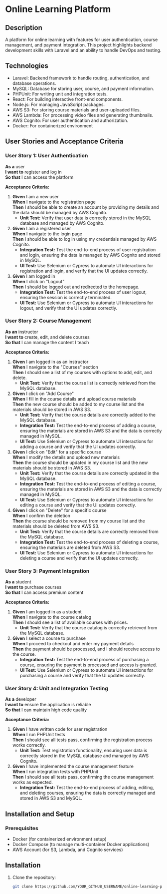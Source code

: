 # Online Learning Platform

## Description
A platform for online learning with features for user authentication, course management, and payment integration. This project highlights backend development skills with Laravel and an ability to handle DevOps and testing.

## Technologies
- Laravel: Backend framework to handle routing, authentication, and database operations.
- MySQL: Database for storing user, course, and payment information.
- PHPUnit: For writing unit and integration tests.
- React: For building interactive front-end components.
- Node.js: For managing JavaScript packages.
- AWS S3: For storing course materials and user-uploaded files.
- AWS Lambda: For processing video files and generating thumbnails.
- AWS Cognito: For user authentication and authorization.
- Docker: For containerized environment

## User Stories and Acceptance Criteria

### User Story 1: User Authentication
**As a** user  
**I want to** register and log in  
**So that** I can access the platform

**Acceptance Criteria:**
1. **Given** I am a new user  
   **When** I navigate to the registration page  
   **Then** I should be able to create an account by providing my details and the data should be managed by AWS Cognito.
    - **Unit Test:** Verify that user data is correctly stored in the MySQL database and managed by AWS Cognito.
2. **Given** I am a registered user  
   **When** I navigate to the login page  
   **Then** I should be able to log in using my credentials managed by AWS Cognito.
    - **Integration Test:** Test the end-to-end process of user registration and login, ensuring the data is managed by AWS Cognito and stored in MySQL.
    - **UI Test:** Use Selenium or Cypress to automate UI interactions for registration and login, and verify that the UI updates correctly.
3. **Given** I am logged in  
   **When** I click on "Logout"  
   **Then** I should be logged out and redirected to the homepage.
    - **Integration Test:** Test the end-to-end process of user logout, ensuring the session is correctly terminated.
    - **UI Test:** Use Selenium or Cypress to automate UI interactions for logout, and verify that the UI updates correctly.

### User Story 2: Course Management
**As an** instructor  
**I want to** create, edit, and delete courses  
**So that** I can manage the content I teach

**Acceptance Criteria:**
1. **Given** I am logged in as an instructor  
   **When** I navigate to the "Courses" section  
   **Then** I should see a list of my courses with options to add, edit, and delete.
    - **Unit Test:** Verify that the course list is correctly retrieved from the MySQL database.
2. **Given** I click on "Add Course"  
   **When** I fill in the course details and upload course materials  
   **Then** the new course should be added to my course list and the materials should be stored in AWS S3.
    - **Unit Test:** Verify that the course details are correctly added to the MySQL database.
    - **Integration Test:** Test the end-to-end process of adding a course, ensuring the materials are stored in AWS S3 and the data is correctly managed in MySQL.
    - **UI Test:** Use Selenium or Cypress to automate UI interactions for adding a course and verify that the UI updates correctly.
3. **Given** I click on "Edit" for a specific course  
   **When** I modify the details and upload new materials  
   **Then** the course should be updated in my course list and the new materials should be stored in AWS S3.
    - **Unit Test:** Verify that the course details are correctly updated in the MySQL database.
    - **Integration Test:** Test the end-to-end process of editing a course, ensuring the materials are stored in AWS S3 and the data is correctly managed in MySQL.
    - **UI Test:** Use Selenium or Cypress to automate UI interactions for editing a course and verify that the UI updates correctly.
4. **Given** I click on "Delete" for a specific course  
   **When** I confirm the deletion  
   **Then** the course should be removed from my course list and the materials should be deleted from AWS S3.
    - **Unit Test:** Verify that the course details are correctly removed from the MySQL database.
    - **Integration Test:** Test the end-to-end process of deleting a course, ensuring the materials are deleted from AWS S3.
    - **UI Test:** Use Selenium or Cypress to automate UI interactions for deleting a course and verify that the UI updates correctly.

### User Story 3: Payment Integration
**As a** student  
**I want to** purchase courses  
**So that** I can access premium content

**Acceptance Criteria:**
1. **Given** I am logged in as a student  
   **When** I navigate to the course catalog  
   **Then** I should see a list of available courses with prices.
    - **Unit Test:** Verify that the course catalog is correctly retrieved from the MySQL database.
2. **Given** I select a course to purchase  
   **When** I proceed to checkout and enter my payment details  
   **Then** the payment should be processed, and I should receive access to the course.
    - **Integration Test:** Test the end-to-end process of purchasing a course, ensuring the payment is processed and access is granted.
    - **UI Test:** Use Selenium or Cypress to automate UI interactions for purchasing a course and verify that the UI updates correctly.

### User Story 4: Unit and Integration Testing
**As a** developer  
**I want to** ensure the application is reliable  
**So that** I can maintain high code quality

**Acceptance Criteria:**
1. **Given** I have written code for user registration  
   **When** I run PHPUnit tests  
   **Then** I should see all tests pass, confirming the registration process works correctly.
    - **Unit Test:** Test registration functionality, ensuring user data is correctly stored in the MySQL database and managed by AWS Cognito.
2. **Given** I have implemented the course management feature  
   **When** I run integration tests with PHPUnit  
   **Then** I should see all tests pass, confirming the course management works as expected.
    - **Integration Test:** Test the end-to-end process of adding, editing, and deleting courses, ensuring the data is correctly managed and stored in AWS S3 and MySQL.

## Installation and Setup
### Prerequisites
- Docker (for containerized environment setup)
- Docker Compose (to manage multi-container Docker applications)
- AWS Account (for S3, Lambda, and Cognito services)

## Installation
1. Clone the repository:
   ```bash
   git clone https://github.com/YOUR_GITHUB_USERNAME/online-learning-platform.git
